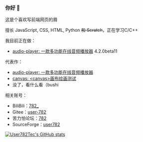 ### 你好 👋

这是个喜欢写前端网页的屑

擅长 JavaScript, CSS, HTML, Python ~~和 Scratch~~，正在学习C/C++

我目前正在做：
* [audio-player: 一款多功能在线音频播放器](https://github.com/user782tec/audio-player) 4.2.0beta11

代表作：
* [audio-player: 一款多功能在线音频播放器](https://github.com/user782tec/audio-player)
* [canvas: \<canvas\>画布绘画测试](https://github.com/user782tec/canvas)
* 没了，看什么看（bushi

相关账号：
* BiliBili：[782_](https://space.bilibili.com/1046361194)
* Gitee：[user-782](https://gitee.com/user-782)
* 苦力怕论坛：[782](https://klpbbs.com/space-uid-196429.html)
* SourceForge：[user782](https://sourceforge.net/u/user782/profile)

[![User782Tec's GitHub stats](https://github-readme-stats.vercel.app/api?username=User782Tec&show_icons=true&theme=transparent)](https://github.com/anuraghazra/github-readme-stats)

<!--
**User782Tec/User782Tec** is a ✨ _special_ ✨ repository because its `README.md` (this file) appears on your GitHub profile.

Here are some ideas to get you started:

- 🔭 I’m currently working on ...
- 🌱 I’m currently learning ...
- 👯 I’m looking to collaborate on ...
- 🤔 I’m looking for help with ...
- 💬 Ask me about ...
- 📫 How to reach me: ...
- 😄 Pronouns: ...
- ⚡ Fun fact: ...
-->
